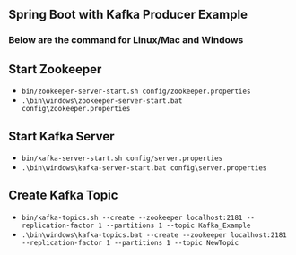 ## Spring Boot with Kafka Producer Example

### Below are the command for Linux/Mac and Windows

## Start Zookeeper
- `bin/zookeeper-server-start.sh config/zookeeper.properties`
- `.\bin\windows\zookeeper-server-start.bat config\zookeeper.properties`

## Start Kafka Server
- `bin/kafka-server-start.sh config/server.properties`
- `.\bin\windows\kafka-server-start.bat config\server.properties`

## Create Kafka Topic
- `bin/kafka-topics.sh --create --zookeeper localhost:2181 --replication-factor 1 --partitions 1 --topic Kafka_Example`
- `.\bin\windows\kafka-topics.bat --create --zookeeper localhost:2181 --replication-factor 1 --partitions 1 --topic NewTopic`
